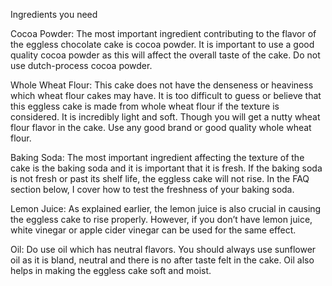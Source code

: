 Ingredients you need

Cocoa Powder: The most important ingredient contributing to the flavor of the eggless chocolate cake is cocoa powder. It is important to use a good quality cocoa powder as this will affect the overall taste of the cake. Do not use dutch-process cocoa powder.

Whole Wheat Flour: This cake does not have the denseness or heaviness which wheat flour cakes may have. It is too difficult to guess or believe that this eggless cake is made from whole wheat flour if the texture is considered. It is incredibly light and soft. Though you will get a nutty wheat flour flavor in the cake. Use any good brand or good quality whole wheat flour.

Baking Soda: The most important ingredient affecting the texture of the cake is the baking soda and it is important that it is fresh. If the baking soda is not fresh or past its shelf life, the eggless cake will not rise. In the FAQ section below, I cover how to test the freshness of your baking soda.

Lemon Juice: As explained earlier, the lemon juice is also crucial in causing the eggless cake to rise properly. However, if you don’t have lemon juice, white vinegar or apple cider vinegar can be used for the same effect.

Oil: Do use oil which has neutral flavors. You should always use sunflower oil as it is bland, neutral and there is no after taste felt in the cake. Oil also helps in making the eggless cake soft and moist.




